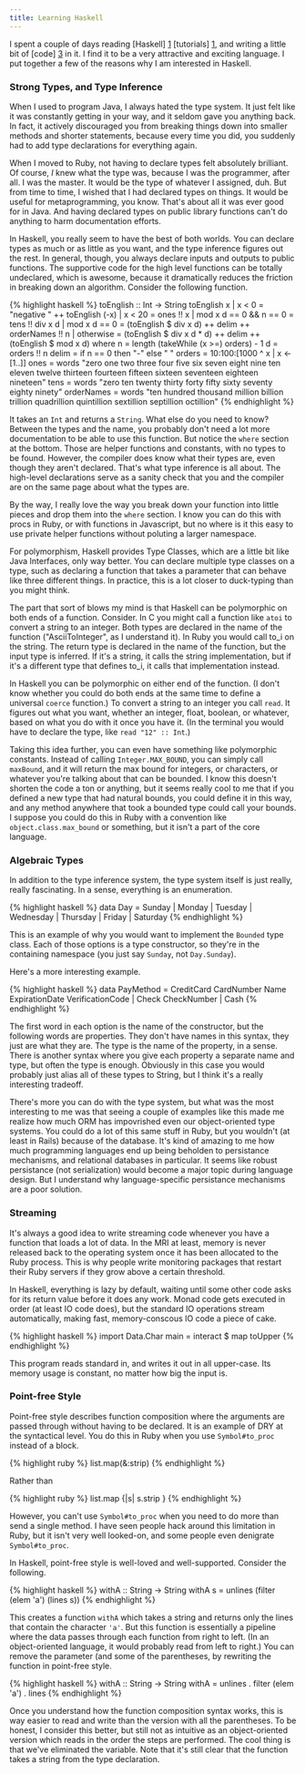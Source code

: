 ```yaml
---
title: Learning Haskell
---
```


I spent a couple of days reading [Haskell] [1] [tutorials] [1], and writing a little
bit of [code] [3] in it. I find it to be a very attractive and exciting language.
I put together a few of the reasons why I am interested in Haskell.

  [1]: http://learnyouahaskell.com
  [2]: http://book.realworldhaskell.org/read
  [3]: http://gist.github.com/417389

### Strong Types, and Type Inference

When I used to program Java, I always hated the type system. It just felt like
it was constantly getting in your way, and it seldom gave you anything back.
In fact, it actively discouraged you from breaking things down into smaller
methods and shorter statements, because every time you did, you suddenly had to
add type declarations for everything again.

When I moved to Ruby, not having to declare types felt absolutely brilliant.
Of course, _I_ knew what the type was, because I was the programmer, after all.
I was the master. It would be the type of whatever I assigned, duh. But from time
to time, I wished that I had declared types on things. It would be useful for
metaprogramming, you know. That's about all it was ever good for in Java. And
having declared types on public library functions can't do anything to harm
documentation efforts.

In Haskell, you really seem to have the best of both worlds. You can declare types
as much or as little as you want, and the type inference figures out the rest. In
general, though, you always declare inputs and outputs to public functions. The
supportive code for the high level functions can be totally undeclared, which is
awesome, because it dramatically reduces the friction in breaking down an algorithm.
Consider the following function.

<div class="code_window">
{% highlight haskell %}
toEnglish :: Int -> String
toEnglish x
  | x < 0 = "negative " ++ toEnglish (-x)
  | x < 20 = ones !! x
  | mod x d == 0 && n == 0 = tens !! div x d
  | mod x d == 0 = (toEnglish $ div x d)  ++ delim ++ orderNames !! n
  | otherwise = (toEnglish $ div x d * d) ++ delim ++ (toEnglish $ mod x d)
  where n = length (takeWhile (x >=) orders) - 1
        d = orders !! n
        delim = if n == 0 then "-" else " "
        orders = 10:100:[1000 ^ x | x <- [1..]]
        ones = words "zero one two three four five six seven eight nine ten eleven twelve thirteen fourteen fifteen sixteen seventeen eighteen nineteen"
        tens = words "zero ten twenty thirty forty fifty sixty seventy eighty ninety"
        orderNames = words "ten hundred thousand million billion trillion quadrillion quintillion sextillion septillion octillion"
{% endhighlight %}
</div>

It takes an `Int` and returns a `String`. What else do you need to know? Between the types
and the name, you probably don't need a lot more documentation to be able to use this
function. But notice the `where` section at the bottom. Those are helper functions and
constants, with no types to be found. However, the compiler does know what their types
are, even though they aren't declared. That's what type inference is all about. The high-level
declarations serve as a sanity check that you and the compiler are on the same page about
what the types are.

By the way, I really love the way you break down your function into little pieces and drop
them into the `where` section. I know you can do this with procs in Ruby, or with functions
in Javascript, but no where is it this easy to use private helper functions without poluting a
larger namespace.

For polymorphism, Haskell provides Type Classes, which are a little bit like Java Interfaces,
only way better. You can declare multiple type classes on a type, such as declaring a function
that takes a parameter that can behave like three different things. In practice, this is a lot
closer to duck-typing than you might think.

The part that sort of blows my mind is that Haskell can be polymorphic on both ends of a function.
Consider. In C you might call a function like `atoi` to convert a string to an integer. Both types
are declared in the name of the function ("AsciiToInteger", as I understand it). In Ruby you would
call to_i on the string. The return type is declared in the name of the function, but the input type
is inferred. If it's a string, it calls the string implementation, but if it's a different type that
defines to_i, it calls that implementation instead.

In Haskell you can be polymorphic on either end of the function. (I don't know whether you could do
both ends at the same time to define a universal `coerce` function.) To convert a string to an integer
you call `read`. It figures out what you want, whether an integer, float, boolean, or whatever, based
on what you do with it once you have it. (In the terminal you would have to declare the type, like
`read "12" :: Int`.)

Taking this idea further, you can even have something like polymorphic constants. Instead of calling
`Integer.MAX_BOUND`, you can simply call `maxBound`, and it will return the max bound for integers,
or characters, or whatever you're talking about that can be bounded. I know this doesn't shorten the
code a ton or anything, but it seems really cool to me that if you defined a new type that had natural
bounds, you could define it in this way, and any method anywhere that took a bounded type could call
your bounds. I suppose you could do this in Ruby with a convention like `object.class.max_bound` or
something, but it isn't a part of the core language.

### Algebraic Types

In addition to the type inference system, the type system itself is just really, really fascinating.
In a sense, everything is an enumeration.

<div class="code_window">
{% highlight haskell %}
data Day = Sunday | Monday | Tuesday | Wednesday | Thursday | Friday | Saturday
{% endhighlight %}
</div>

This is an example of why you would want to implement the `Bounded` type class. Each of those options
is a type constructor, so they're in the containing namespace (you just say `Sunday`, not `Day.Sunday`).

Here's a more interesting example.

<div class="code_window">
{% highlight haskell %}
data PayMethod = CreditCard CardNumber Name ExpirationDate VerificationCode
               | Check CheckNumber
               | Cash
{% endhighlight %}
</div>

The first word in each option is the name of the constructor, but the following words are properties.
They don't have names in this syntax, they just are what they are. The type is the name of the property,
in a sense. There is another syntax where you give each property a separate name and type, but often
the type is enough. Obviously in this case you would probably just alias all of these types to String,
but I think it's a really interesting tradeoff.

There's more you can do with the type system, but what was the most interesting to me was that seeing
a couple of examples like this made me realize how much ORM has impovrished even our object-oriented
type systems. You could do a lot of this same stuff in Ruby, but you wouldn't (at least in Rails) because
of the database. It's kind of amazing to me how much programming languages end up being beholden to
persistance mechanisms, and relational databases in particular. It seems like robust persistance (not
serialization) would become a major topic during language design. But I understand why language-specific
persistance mechanisms are a poor solution.

### Streaming

It's always a good idea to write streaming code whenever you have a function that loads a lot of data.
In the MRI at least, memory is never released back to the operating system once it has been allocated
to the Ruby process. This is why people write monitoring packages that restart their Ruby servers if
they grow above a certain threshold.

In Haskell, everything is lazy by default, waiting until some other code asks for its return value
before it does any work. Monad code gets executed in order (at least IO code does), but the standard
IO operations stream automatically, making fast, memory-conscous IO code a piece of cake.

<div class="code_window">
{% highlight haskell %}
import Data.Char
main = interact $ map toUpper
{% endhighlight %}
</div>

This program reads standard in, and writes it out in all upper-case. Its memory usage is constant,
no matter how big the input is.

### Point-free Style

Point-free style describes function composition where the arguments are passed through without having
to be declared. It is an example of DRY at the syntactical level. You do this in Ruby when you use
`Symbol#to_proc` instead of a block.

<div class="code_window">
{% highlight ruby %}
list.map(&:strip)
{% endhighlight %}
</div>

Rather than

<div class="code_window">
{% highlight ruby %}
list.map {|s| s.strip }
{% endhighlight %}
</div>

However, you can't use `Symbol#to_proc` when you need to do more than send a single method. I have seen
people hack around this limitation in Ruby, but it isn't very well looked-on, and some people even denigrate
`Symbol#to_proc`.

In Haskell, point-free style is well-loved and well-supported. Consider the following.

<div class="code_window">
{% highlight haskell %}
withA :: String -> String
withA s = unlines (filter (elem 'a') (lines s))
{% endhighlight %}
</div>

This creates a function `withA` which takes a string and returns only the lines that contain the character `'a'`.
But this function is essentially a pipeline where the data passes through each function from right to left. (In
an object-oriented language, it would probably read from left to right.) You can remove the parameter (and some of
the parentheses, by rewriting the function in point-free style.

<div class="code_window">
{% highlight haskell %}
withA :: String -> String
withA = unlines . filter (elem 'a') . lines
{% endhighlight %}
</div>

Once you understand how the function composition syntax works, this is way easier to read and write than the version
with all the parentheses. To be honest, I consider this better, but still not as intuitive as an object-oriented version
which reads in the order the steps are performed. The cool thing is that we've eliminated the variable. Note that it's
still clear that the function takes a string from the type declaration.

